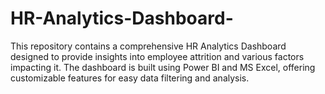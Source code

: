 # HR-Analytics-Dashboard-
This repository contains a comprehensive HR Analytics Dashboard designed to provide insights into employee attrition and various factors impacting it. The dashboard is built using Power BI and MS Excel, offering customizable features for easy data filtering and analysis.
